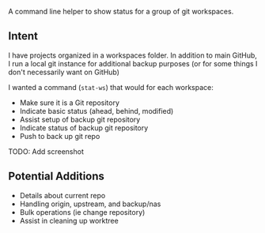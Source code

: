 A command line helper to show status for a group of git workspaces.

## Intent

I have projects organized in a workspaces folder. In addition to main GitHub, I run a local git instance for additional
backup purposes (or for some things I don't necessarily want on GitHub)

I wanted a command (`stat-ws`) that would for each workspace:
- Make sure it is a Git repository
- Indicate basic status (ahead, behind, modified)
- Assist setup of backup git repository
- Indicate status of backup git repository
- Push to back up git repo

TODO: Add screenshot

## Potential Additions

- Details about current repo
- Handling origin, upstream, and backup/nas
- Bulk operations (ie change repository)
- Assist in cleaning up worktree
